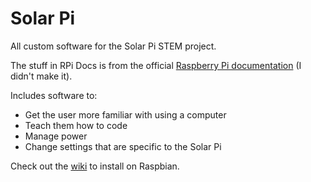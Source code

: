 # Solar Pi
All custom software for the Solar Pi STEM project.

The stuff in RPi Docs is from the official [Raspberry Pi documentation](https://github.com/raspberrypi/documentation) (I didn't make it).

Includes software to:
* Get the user more familiar with using a computer
* Teach them how to code
* Manage power
* Change settings that are specific to the Solar Pi

Check out the [wiki](https://github.com/The-Sleepy-Penguin/Solar-Pi-Core/wiki) to install on Raspbian.
